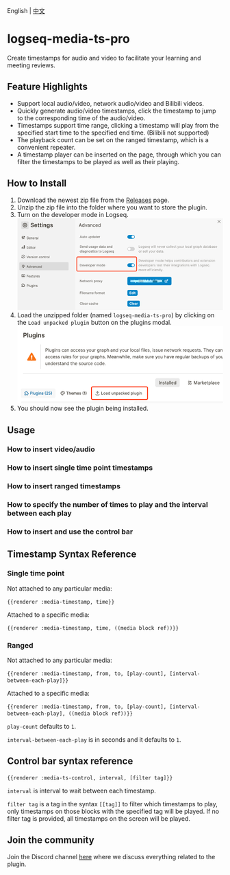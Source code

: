 English | [中文](README.zh.md)

# logseq-media-ts-pro

Create timestamps for audio and video to facilitate your learning and meeting reviews.

## Feature Highlights

- Support local audio/video, network audio/video and Bilibili videos.
- Quickly generate audio/video timestamps, click the timestamp to jump to the corresponding time of the audio/video.
- Timestamps support time range, clicking a timestamp will play from the specified start time to the specified end time. (Bilibili not supported)
- The playback count can be set on the ranged timestamp, which is a convenient repeater.
- A timestamp player can be inserted on the page, through which you can filter the timestamps to be played as well as their playing.

## How to Install

1. Download the newest zip file from the [Releases](https://github.com/sethyuan/logseq-hierarchy-jump/releases) page.
1. Unzip the zip file into the folder where you want to store the plugin.
1. Turn on the developer mode in Logseq. ![](./assets/developer_mode.png)
1. Load the unzipped folder (named `logseq-media-ts-pro`) by clicking on the `Load unpacked plugin` button on the plugins modal. ![](./assets/load_plugin.png)
1. You should now see the plugin being installed.

## Usage

### How to insert video/audio

### How to insert single time point timestamps

### How to insert ranged timestamps

### How to specify the number of times to play and the interval between each play

### How to insert and use the control bar

## Timestamp Syntax Reference

### Single time point

Not attached to any particular media:

```
{{renderer :media-timestamp, time}}
```

Attached to a specific media:

```
{{renderer :media-timestamp, time, ((media block ref))}}
```

### Ranged

Not attached to any particular media:

```
{{renderer :media-timestamp, from, to, [play-count], [interval-between-each-play]}}
```

Attached to a specific media:

```
{{renderer :media-timestamp, from, to, [play-count], [interval-between-each-play], ((media block ref))}}
```

`play-count` defaults to `1`.

`interval-between-each-play` is in seconds and it defaults to `1`.

## Control bar syntax reference

```
{{renderer :media-ts-control, interval, [filter tag]}}
```

`interval` is interval to wait between each timestamp.

`filter tag` is a tag in the syntax `[[tag]]` to filter which timestamps to play, only timestamps on those blocks with the specified tag will be played. If no filter tag is provided, all timestamps on the screen will be played.

## Join the community

Join the Discord channel [here](https://discord.gg/vMS3x5QRVx) where we discuss everything related to the plugin.

